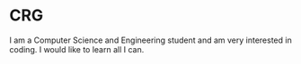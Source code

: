 # CRG
I am a Computer Science and Engineering student and am very interested in coding. I would like to learn all I can.
